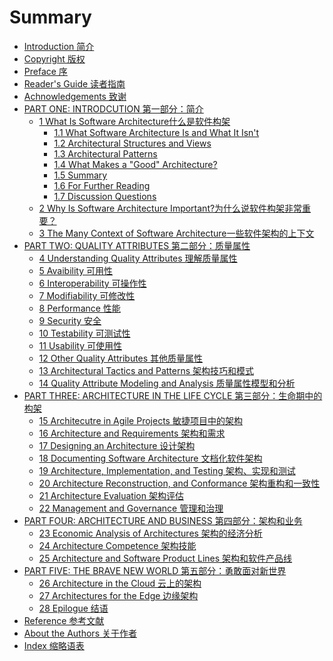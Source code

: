 # Summary

* [Introduction 简介](README.md)
* [Copyright 版权](01.copyright.md)
* [Preface 序](02.preface.md)
* [Reader's Guide 读者指南](03.readers_guide.md)
* [Achnowledgements 致谢](04.acknowledgements.md)
* [PART ONE: INTRODCUTION 第一部分：简介](part1/00.intro.md)
  * [1 What Is Software Architecture什么是软件构架](part1/01.what_is_sw_arch.md)
    * [1.1 What Software Architecture Is and What It Isn't]()
    * [1.2 Architectural Structures and Views]()
    * [1.3 Architectural Patterns]()
    * [1.4 What Makes a "Good" Architecture?]()
    * [1.5 Summary]()
    * [1.6 For Further Reading]()
    * [1.7 Discussion Questions]()
  * [2 Why Is Software Architecture Important?为什么说软件构架非常重要？](part1/02.why_is_sw_arch_important.md)
  * [3 The Many Context of Software Architecture一些软件架构的上下文](part1/03.the_many_context_of_sw_arch.md)
* [PART TWO: QUALITY ATTRIBUTES 第二部分：质量属性](part2/00.quality_attributes.md)
  * [4 Understanding Quality Attributes 理解质量属性](part2/04.understanding_quality_attr.md)
  * [5 Avaibility 可用性](part2/05.avaibility.md)
  * [6 Interoperability 可操作性](part2/06.interoperability.md)
  * [7 Modifiability 可修改性](part2/07.modifiability.md)
  * [8 Performance 性能](part2/08.performance.md)
  * [9 Security 安全](part2/09.security.md)
  * [10 Testability 可测试性](part2/10.testability.md)
  * [11 Usability 可使用性](part2/11.usability.md)
  * [12 Other Quality Attributes 其他质量属性](part2/12.other_qualityu_attr.md)
  * [13 Architectural Tactics and Patterns 架构技巧和模式](part2/13.arch_tactics_patterns.md)
  * [14 Quality Attribute Modeling and Analysis 质量属性模型和分析](part2/14.quality_attr_modeling_analysis.md)
* [PART THREE: ARCHITECTURE IN THE LIFE CYCLE 第三部分：生命期中的构架](part3/00.arch_in_the_life_cycle.md)
  * [15 Architecutre in Agile Projects 敏捷项目中的架构](part3/15.arch_in_agile_prj.md)
  * [16 Architecture and Requirements 架构和需求](part3/16.arch_req.md)
  * [17 Designing an Architecture 设计架构](part3/17.design_arch.md)
  * [18 Documenting Software Architecture 文档化软件架构](part3/18.doc_sw_arch.md)
  * [19 Architecture, Implementation, and Testing 架构、实现和测试](part3/19.arch_implementation_testing.md)
  * [20 Architecture Reconstruction, and Conformance 架构重构和一致性](part3/20.arch_reconstruction_conformance.md)
  * [21 Architecture Evaluation 架构评估](part3/21.arch_evaluation.md)
  * [22 Management and Governance 管理和治理](part3/22.mgr_and_gov.md)
* [PART FOUR: ARCHITECTURE AND BUSINESS 第四部分：架构和业务](part4/00.arch_and_business.md)
  * [23 Economic Analysis of Architectures 架构的经济分析](part4/23.eco_analysis_of_arch.md)
  * [24 Architecture Competence 架构技能](part4/24.arch_competence.md)
  * [25 Architecture and Software Product Lines 架构和软件产品线](part4/25.arch_and_sw_product_lines.md)
* [PART FIVE: THE BRAVE NEW WORLD 第五部分：勇敢面对新世界](part5/00.the_brave_new_world.md)
  * [26 Architecture in the Cloud 云上的架构](part5/26.arch_in_the_cloud.md)
  * [27 Architectures for the Edge 边缘架构](part5/27.arch_4_the_edge.md)
  * [28 Epilogue 结语](part5/28.epilogue.md)
* [Reference 参考文献](05.reference.md)
* [About the Authors 关于作者](06.about_the_authors.md)
* [Index 缩略语表](07.index.md)